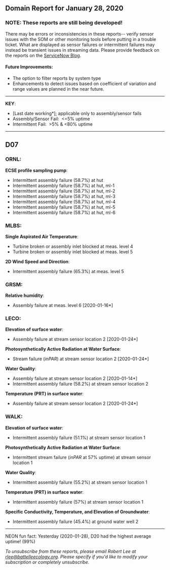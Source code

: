 ## Domain Report for January 28, 2020


### NOTE: These reports are still being developed!
There may be errors or inconsistencies in these reports-- verify sensor issues with the SOM or other monitoring tools before putting in a trouble ticket. What are displayed as sensor failures or intermittent failures may instead be transient issues in streaming data.
Please provide feedback on the reports on the [ServiceNow Blog](https://neon.service-now.com/community?id=community_blog&sys_id=9b4fbe8adbed734017ecf9041d9619be).

#### Future Improvements: 
 - The option to filter reports by system type 
 - Enhancements to detect issues based on coefficient of variation and range values are planned in the near future.

***

**KEY**:

 - [Last date working*]; applicable only to assembly/sensor fails
 - Assembly/Sensor Fail:&nbsp;&nbsp;<=5% uptime
 - Intermittent Fail:&nbsp;&nbsp;>5% & <80% uptime

***
## D07

### ORNL:

**ECSE profile sampling pump**:
 - Intermittent assembly failure (58.7%) at hut
 - Intermittent assembly failure (58.7%) at hut, ml-1
 - Intermittent assembly failure (58.7%) at hut, ml-2
 - Intermittent assembly failure (58.7%) at hut, ml-3
 - Intermittent assembly failure (58.7%) at hut, ml-4
 - Intermittent assembly failure (58.7%) at hut, ml-5
 - Intermittent assembly failure (58.7%) at hut, ml-6

### MLBS:

**Single Aspirated Air Temperature**:
 - Turbine broken or assembly inlet blocked at meas. level 4
 - Turbine broken or assembly inlet blocked at meas. level 5

**2D Wind Speed and Direction**:
 - Intermittent assembly failure (65.3%) at meas. level 5

### GRSM:

**Relative humidity**:
 - Assembly failure at meas. level 6 [2020-01-16*]

### LECO:

**Elevation of surface water**:
 - Assembly failure at stream sensor location 2 [2020-01-24*]

**Photosynthetically Active Radiation at Water Surface**:
 - Stream failure (_inPAR_) at stream sensor location 2 [2020-01-24*]

**Water Quality**:
 - Assembly failure at stream sensor location 2 [2020-01-14*]
 - Intermittent assembly failure (58.2%) at stream sensor location 2

**Temperature (PRT) in surface water**:
 - Assembly failure at stream sensor location 2 [2020-01-24*]

### WALK:

**Elevation of surface water**:
 - Intermittent assembly failure (51.1%) at stream sensor location 1

**Photosynthetically Active Radiation at Water Surface**:
 - Intermittent stream failure (_inPAR_ at 57% uptime) at stream sensor location 1

**Water Quality**:
 - Intermittent assembly failure (55.2%) at stream sensor location 1

**Temperature (PRT) in surface water**:
 - Intermittent assembly failure (57%) at stream sensor location 1

**Specific Conductivity, Temperature, and Elevation of Groundwater**:
 - Intermittent assembly failure (45.4%) at ground water well 2

***
NEON fun fact: Yesterday (2020-01-28), D20 had the highest average uptime! (99%)

_To unsubscribe from these reports, please email Robert Lee at rlee@battelleecology.org. Please specify if you'd like to modify your subscription or completely unsubscribe._
